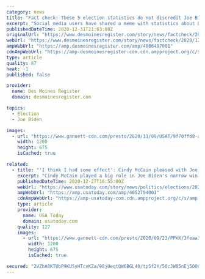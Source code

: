 ```yaml
---
category: news
title: "Fact check: These 5 election statistics do not discredit Joe Biden's victory"
excerpt: "Social media users have shared a meme with statistics about Barack Obama, Donald Trump and Joe Biden that they claim discredit election results."
publishedDateTime: 2020-12-31T21:03:00Z
originalUrl: "https://www.desmoinesregister.com/story/news/factcheck/2020/12/31/fact-check-5-election-statistics-do-not-discredit-joe-bidens-victory/4086497001/"
webUrl: "https://www.desmoinesregister.com/story/news/factcheck/2020/12/31/fact-check-5-election-statistics-do-not-discredit-joe-bidens-victory/4086497001/"
ampWebUrl: "https://amp.desmoinesregister.com/amp/4086497001"
cdnAmpWebUrl: "https://amp-desmoinesregister-com.cdn.ampproject.org/c/s/amp.desmoinesregister.com/amp/4086497001"
type: article
quality: 87
heat: -1
published: false

provider:
  name: Des Moines Register
  domain: desmoinesregister.com

topics:
  - Election
  - Joe Biden

images:
  - url: "https://www.gannett-cdn.com/presto/2020/11/09/USAT/9f70ffd8-a8b4-4497-b1de-018d10ca07fe-2020-elections-topper-02.png?auto=webp&crop=7967,4481,x16,y0&format=pjpg&width=1200"
    width: 1200
    height: 675
    isCached: true

related:
  - title: "'I think I had some effect': Cindy McCain pleased with Joe Biden's election victory, looks ahead"
    excerpt: "Cindy McCain played a big role in Joe Biden's narrow win in Arizona. Now she's trying to get Republicans named to his incoming administration."
    publishedDateTime: 2020-12-27T16:55:00Z
    webUrl: "https://www.usatoday.com/story/news/politics/elections/2020/12/27/cindy-mccain-pleased-joe-bidens-win/4052794001/?soc_src=social-sh&soc_trk=tw&tsrc=twtr"
    ampWebUrl: "https://amp.usatoday.com/amp/4052794001"
    cdnAmpWebUrl: "https://amp-usatoday-com.cdn.ampproject.org/c/s/amp.usatoday.com/amp/4052794001"
    type: article
    provider:
      name: USA Today
      domain: usatoday.com
    quality: 127
    images:
      - url: "https://www.gannett-cdn.com/presto/2020/09/23/PPHX/3feaa328-d9d2-4409-8443-7cf3424528d6-Cindy_McCain_2.jpg?auto=webp&crop=3399,1912,x1,y524&format=pjpg&width=1200"
        width: 1200
        height: 675
        isCached: true

secured: "2VZhA8KTUbP9KU5yHTcvKZa/98jUeqtQW6BGL40/tpSf2Y/50cJW85nEj5OOGVuOOj1TeQj9zghOSLj4nLmvJQdeBaKBfDpIRe0jcljaHeEJ+tiGmKcWpYZnrA0HijENkn1k1oYR0lr96y3DH3Run6q3e6w1gro4SmKKRxDqQDcjMGRDT8d5eyZjGOa0/dMvREsRxTMATAWVog12o5ktbBlB4wOBC5R++1ST9+SL+8igCvR0j0mh1LnpkEWdJHRMsi68w031nxztmoQb2qruMmx+Iq7wGLD5Ml/lwss7EejVXLxCVcJfEz1L6OPuI0CQhUkBuYkOidWPvNJB4TJIjmVyDzs79sBIft3L36uc9Bo=;ArfBoqH68yLN81GL6Rrzmw=="
---
```


